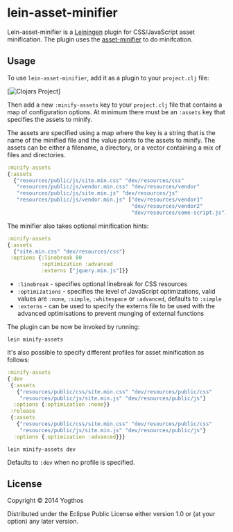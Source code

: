 # lein-asset-minifier

Lein-asset-minifier is a [Leiningen](https://github.com/technomancy/leiningen) plugin for CSS/JavaScript asset minification. The plugin uses the [asset-minifier](https://github.com/yogthos/asset-minifier) to do minifcation.

## Usage

To use `lein-asset-minifier`, add it as a plugin to your `project.clj` file:

[![Clojars Project](http://clojars.org/lein-asset-minifier/latest-version.svg)]

Then add a new `:minify-assets` key to your `project.clj` file that contains a map of configuration options.
At minimum there must be an `:assets` key that specifies the assets to minify.

The assets are specified using a map where the key is a string that is the name of the minified file and the
value points to the assets to minify. The assets can be either a filename, a directory, or a vector containing
a mix of files and directories.

```clojure
:minify-assets
{:assets
  {"resources/public/js/site.min.css" "dev/resources/css"
   "resources/public/js/vendor.min.css" "dev/resources/vendor"
   "resources/public/js/site.min.js" "dev/resources/js"
   "resources/public/js/vendor.min.js" ["dev/resources/vendor1"
                                        "dev/resources/vendor2"
                                        "dev/resources/some-script.js"]}}
```

The minifier also takes optional minification hints:

```clojure
:minify-assets
{:assets
  {"site.min.css" "dev/resources/css"}
 :options {:linebreak 80
           :optimization :advanced
           :externs ["jquery.min.js"]}}
```

* `:linebreak` - specifies optional linebreak for CSS resources
* `:optimizations` - specifies the level of JavaScript optimizations, valid values are `:none`, `:simple`, `:whitespace` or `:advanced`, defaults to `:simple`
* `:externs` - can be used to specify the externs file to be used with the advanced optimisations to prevent munging of external functions

The plugin can be now be invoked by running:

```
lein minify-assets

```

It's also possible to specify different profiles for asset minification as follows:

```clojure
:minify-assets
{:dev
 {:assets
   {"resources/public/css/site.min.css" "dev/resources/public/css"
    "resources/public/js/site.min.js" "dev/resources/public/js"}
  :options {:optimization :none}}
 :release
 {:assets
   {"resources/public/css/site.min.css" "dev/resources/public/css"
    "resources/public/js/site.min.js" "dev/resources/public/js"}
  :options {:optimization :advanced}}}
```

```
lein minify-assets dev
```

Defaults to `:dev` when no profile is specified.





## License

Copyright © 2014 Yogthos

Distributed under the Eclipse Public License either version 1.0 or (at
your option) any later version.
